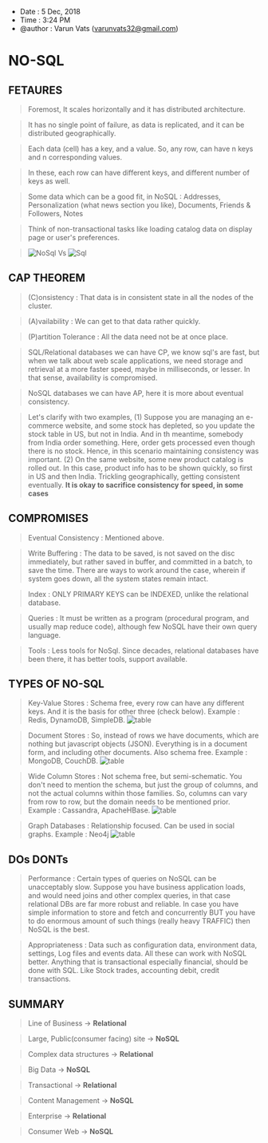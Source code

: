 * Date : 5 Dec, 2018
* Time : 3:24 PM
* @author : Varun Vats (varunvats32@gmail.com)

# NO-SQL

## FETAURES

> Foremost, It scales horizontally and it has distributed architecture.

> It has no single point of failure, as data is replicated, and it can be distributed geographically.

> Each data (cell) has a key, and a value. So, any row, can have n keys and n corresponding values.

> In these, each row can have different keys, and different number of keys as well.

> Some data which can be a good fit, in NoSQL : Addresses, Personalization (what news section you like), Documents, Friends & Followers, Notes

> Think of non-transactional tasks like loading catalog data on display page or user's preferences.

> ![NoSql](https://user-images.githubusercontent.com/2538815/49687008-e7ba3480-fb22-11e8-8255-e9d47a29ddd1.png) Vs ![Sql](https://user-images.githubusercontent.com/2538815/49687007-e7219e00-fb22-11e8-95a0-86b68b2eccf3.png)

## CAP THEOREM

> (C)onsistency : That data is in consistent state in all the nodes of the cluster.

> (A)vailability : We can get to that data rather quickly.

> (P)artition Tolerance : All the data need not be at once place.

> SQL/Relational databases we can have CP, we know sql's are fast, but when we talk about web scale applications, we need storage and retrieval
at a more faster speed, maybe in milliseconds, or lesser. In that sense, availability is compromised.

> NoSQL databases we can have AP, here it is more about eventual consistency.

> Let's clarify with two examples, (1) Suppose you are managing an e-commerce website, and some stock has depleted, so you update the stock table in US,
but not in India. And in th meantime, somebody from India order something. Here, order gets processed even though there is no stock. Hence, in this scenario
maintaining consistency was important.
(2) On the same website, some new product catalog is rolled out. In this case, product info has to be shown quickly, so first in US and then India. Trickling
geographically, getting consistent eventually. __It is okay to sacrifice consistency for speed, in some cases__


## COMPROMISES

> Eventual Consistency : Mentioned above.

> Write Buffering : The data to be saved, is not saved on the disc immediately, but rather saved in buffer, and committed in a batch, to save the time.
There are ways to work around the case, wherein if system goes down, all the system states remain intact.

> Index : ONLY PRIMARY KEYS can be INDEXED, unlike the relational database.

> Queries : It must be written as a program (procedural program, and usually map reduce code), although few NoSQL have their own query language.

> Tools : Less tools for NoSql. Since decades, relational databases have been there, it has better tools, support available.


## TYPES OF NO-SQL

> Key-Value Stores : Schema free, every row can have any different keys. And it is the basis for other three (check below).
Example : Redis, DynamoDB, SimpleDB. ![table](https://user-images.githubusercontent.com/2538815/49687010-e7ba3480-fb22-11e8-87a5-d65ef26516f5.png)

> Document Stores : So, instead of rows we have documents, which are nothing but javascript objects (JSON). Everything is in a document form, and including
other documents. Also schema free.
Example : MongoDB, CouchDB. ![table](https://user-images.githubusercontent.com/2538815/49687011-e852cb00-fb22-11e8-9792-2160aa0f47c4.png)

> Wide Column Stores : Not schema free, but semi-schematic. You don't need to mention the schema, but just the group of columns, and not the actual
columns within those families. So, columns can vary from row to row, but the domain needs to be mentioned prior.
Example : Cassandra, ApacheHBase. ![table](https://user-images.githubusercontent.com/2538815/49687009-e7ba3480-fb22-11e8-8e1f-f67dcb5d0b09.png)

> Graph Databases : Relationship focused. Can be used in social graphs.
Example : Neo4j ![table](https://user-images.githubusercontent.com/2538815/49687006-e7219e00-fb22-11e8-8a46-39fb71f333bb.png)


## DOs DONTs

> Performance : Certain types of queries on NoSQL can be unacceptably slow. Suppose you have business application loads, and would need joins and other complex
queries, in that case relational DBs are far more robust and reliable. In case you have simple information to store and fetch and concurrently BUT you have to
do enormous amount of such things (really heavy TRAFFIC) then NoSQL is the best.

> Appropriateness : Data such as configuration data, environment data, settings, Log files and events data. All these can work with NoSQL better. Anything that
is transactional especially financial, should be done with SQL. Like Stock trades, accounting debit, credit transactions.


## SUMMARY

> Line of Business -> __Relational__

> Large, Public(consumer facing) site -> __NoSQL__

> Complex data structures -> __Relational__

> Big Data -> __NoSQL__

> Transactional -> __Relational__

> Content Management -> __NoSQL__

> Enterprise -> __Relational__

> Consumer Web -> __NoSQL__
